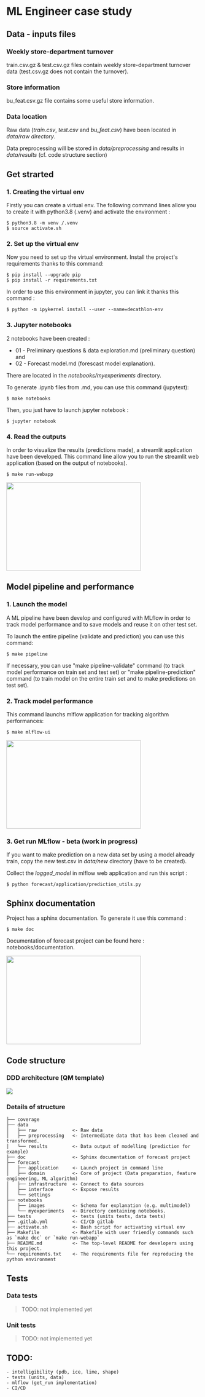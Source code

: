 # ML Engineer case study

## Data - inputs files

### Weekly store-department turnover 
train.csv.gz & test.csv.gz files contain weekly store-department turnover data (test.csv.gz does not contain the turnover).

### Store information
bu_feat.csv.gz file contains some useful store information.

### Data location
Raw data (_train.csv_, _test.csv_ and _bu_feat.csv_) have been located in _data/raw directory_.

Data preprocessing will be stored in _data/preprocessing_ and results in _data/results_ (cf. code structure section)

## Get strarted
### 1. Creating the virtual env 

Firstly you can create a virtual env.
The following command lines allow you to create it with python3.8 (.venv) and activate the environment :

```
$ python3.8 -m venv /.venv
$ source activate.sh
```

### 2. Set up the virtual env

Now you need to set up the virtual environment.
Install the project's requirements thanks to this command:

```
$ pip install --upgrade pip
$ pip install -r requirements.txt
```

In order to use this environment in jupyter, you can link it thanks this command :
```
$ python -m ipykernel install --user --name=decathlon-env
```

### 3. Jupyter notebooks

2 notebooks have been created : 
- 01 - Preliminary questions & data exploration.md (preliminary question) and 
- 02 - Forecast model.md (forescast model explanation). 

There are located in the _notebooks/myexperiments_ directory.

To generate .ipynb files from .md, you can use this command (jupytext): 

```
$ make notebooks
```

Then, you just have to launch jupyter notebook :

```
$ jupyter notebook
```

### 4. Read the outputs

In order to visualize the results (predictions made), a streamlit application have been developed. 
This command line allow you to run the streamlit web application (based on the output of notebooks).

```
$ make run-webapp
```

<img src=notebooks/images/streamlit.png height=230 width=350/>

## Model pipeline and performance

### 1. Launch the model

A ML pipeline have been develop and configured with MLflow in order to track model performance and to save models and reuse it on other test set.

To launch the entire pipeline (validate and prediction) you can use this command:

```
$ make pipeline
```

If necessary, you can use "make pipeline-validate" command (to track model performance on train set and test set) or "make pipeline-prediction" command (to train model on the entire train set and to make predictions on test set).

### 2. Track model performance
This command launchs mlflow application for tracking algorithm performances: 

```
$ make mlflow-ui
```

<img src=notebooks/images/mlflow.png height=230 width=350 />

### 3. Get run MLflow - beta (work in progress)

If you want to make prediction on a new data set by using a model already train, copy the new test.csv in _data/new_ directory (have to be created).

Collect the _logged_model_ in mlflow web application and run this script :

```
$ python forecast/application/prediction_utils.py
```

## Sphinx documentation

Project has a  sphinx documentation. To generate it use this command :
```
$ make doc
```

Documentation of forecast project can be found here : notebooks/documentation.

<img src=notebooks/images/sphinx.png height=230 width=350 />

## Code structure

### DDD architecture (QM template)
<img src=notebooks/images/ddd.png/>

### Details of structure

    ├── coverage
    ├── data
    │   ├── raw             <- Raw data
    │   ├── preprocessing   <- Intermediate data that has been cleaned and transformed.
    │   └── results         <- Data output of modelling (prediction for example)
    ├── doc                 <- Sphinx documentation of forecast project
    ├── forecast
    │   ├── application     <- Launch project in command line
    │   ├── domain          <- Core of project (Data preparation, feature engineering, ML algorithm)
    │   ├── infrastructure  <- Connect to data sources
    │   ├── interface       <- Expose results
    │   └── settings  
    ├── notebooks            
    │   ├── images          <- Schema for explanation (e.g. multimodel)
    │   └── myexperiments   <- Directory containing notebooks.
    ├── tests               <- tests (units tests, data tests)
    ├── .gitlab.yml         <- CI/CD gitlab
    ├── activate.sh         <- Bash script for activating virtual env
    ├── Makefile            <- Makefile with user friendly commands such as `make doc` or `make run-webapp`
    ├── README.md           <- The top-level README for developers using this project.
    └── requirements.txt    <- The requirements file for reproducing the python environment

## Tests
### Data tests
> TODO: not implemented yet

### Unit tests
> TODO: not implemented yet 


## TODO:
    - intelligibility (pdb, ice, lime, shape)
    - tests (units, data)
    - mlflow (get_run implementation)
    - CI/CD